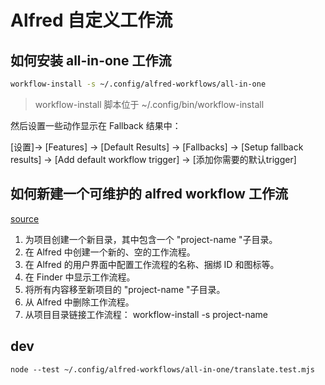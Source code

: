 # Alfred 自定义工作流

## 如何安装 all-in-one 工作流

```bash
workflow-install -s ~/.config/alfred-workflows/all-in-one
```

> workflow-install 脚本位于 ~/.config/bin/workflow-install

然后设置一些动作显示在 Fallback 结果中：

[设置]-> [Features] -> [Default Results] -> [Fallbacks] -> [Setup fallback results] -> [Add default workflow trigger] -> [添加你需要的默认trigger]

## 如何新建一个可维护的 alfred workflow 工作流

[source](https://www.alfredforum.com/topic/9251-what-is-your-workflow-for-developing-these-workflows/)

1. 为项目创建一个新目录，其中包含一个 "project-name "子目录。
2. 在 Alfred 中创建一个新的、空的工作流程。
3. 在 Alfred 的用户界面中配置工作流程的名称、捆绑 ID 和图标等。
4. 在 Finder 中显示工作流程。
5. 将所有内容移至新项目的 "project-name "子目录。
6. 从 Alfred 中删除工作流程。
7. 从项目目录链接工作流程： workflow-install -s project-name

## dev

```
node --test ~/.config/alfred-workflows/all-in-one/translate.test.mjs
```
